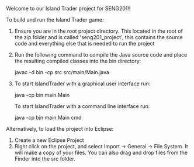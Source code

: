 Welcome to our Island Trader project for SENG201!!

To build and run the Island Trader game:

1. Ensure you are in the root project directory. This located in the root of the zip folder and is called 'seng201_project', this contains the source code and everything else that is needed to run the project
2. Run the following command to compile the Java source code and place the resulting compiled classes into the
   bin directory:

    javac -d bin -cp src src/main/Main.java

3. To start IslandTrader with a graphical user interface run:

     java -cp bin main.Main

   To start IslandTrader with a command line interface run:

     java -cp bin main.Main cmd


Alternatively, to load the project into Eclipse:
1. Create a new Eclipse Project
2. Right click on the project, and select Import -> General -> File System. It will make a copy of your files. 
You can also drag and drop files from the Finder into the src folder. 
